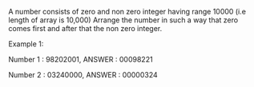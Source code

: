 A number consists of zero and non zero integer having range 10000 (i.e length of array is 10,000)
Arrange the number in such a way that zero comes first and after that the non zero integer.

Example 1: 

Number 1 : 98202001, ANSWER : 00098221

Number 2 : 03240000, ANSWER : 00000324
